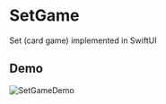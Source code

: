 # SetGame

Set (card game) implemented in SwiftUI

## Demo

![SetGameDemo](https://user-images.githubusercontent.com/45317395/87323484-809f0600-c537-11ea-9d83-79f60f1565e7.gif)
